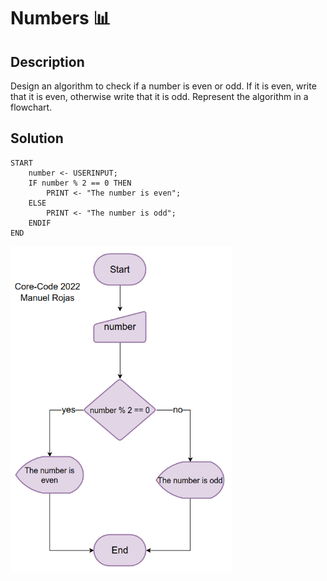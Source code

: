 # Numbers 📊
## Description
Design an algorithm to check if a number is even or odd. If it is even, write that it is even, otherwise write that it is odd. Represent the algorithm in a flowchart.

## Solution
```
START
    number <- USERINPUT;
    IF number % 2 == 0 THEN
        PRINT <- "The number is even";
    ELSE
        PRINT <- "The number is odd";
    ENDIF
END
```
<img width="354" alt="image" src="../assets/numbers-flowchart.png">